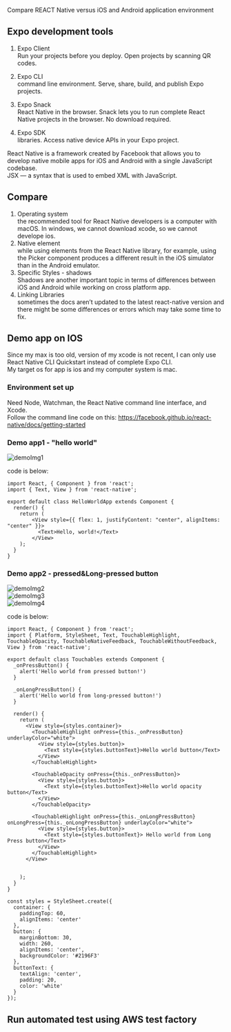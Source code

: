 Compare REACT Native versus iOS and Android application environment           

## Expo development tools        
1. Expo Client    
Run your projects before you deploy. Open projects by scanning QR codes.     

2. Expo CLI     
command line environment. Serve, share, build, and publish Expo projects.     

3. Expo Snack    
React Native in the browser. Snack lets you to run complete React Native projects in the browser. No download required.    

4. Expo SDK    
libraries. Access native device APIs in your Expo project.      


React Native is a framework created by Facebook that allows you to develop native mobile apps for iOS and Android with a single JavaScript codebase.    
JSX — a syntax that is used to embed XML with JavaScript.    

## Compare   
1. Operating system    
the recommended tool for React Native developers is a computer with macOS. In windows, we cannot download xcode, so we cannot develope ios.        
2. Native element    
while using elements from the React Native library, for example, using the Picker component produces a different result in the iOS simulator than in the Android emulator.     
3. Specific Styles - shadows    
Shadows are another important topic in terms of differences between iOS and Android while working on cross platform app.      
4. Linking Libraries    
sometimes the docs aren’t updated to the latest react-native version and there might be some differences or errors which may take some time to fix.    

## Demo app on IOS
Since my max is too old, version of my xcode is not recent, I can only use React Native CLI Quickstart instead of complete Expo CLI.    
My target os for app is ios and my computer system is mac.    

### Environment set up    
Need Node, Watchman, the React Native command line interface, and Xcode.     
Follow the command line code on this: https://facebook.github.io/react-native/docs/getting-started     

### Demo app1 - "hello world"     
![demoImg1](https://github.com/zhou-1/State-Of-Art-Researches/blob/master/ReactNativeIOSANDROID/DemoImg/1.jpg)

code is below:
```
import React, { Component } from 'react';
import { Text, View } from 'react-native';

export default class HelloWorldApp extends Component {
  render() {
    return (
        <View style={{ flex: 1, justifyContent: "center", alignItems: "center" }}>
          <Text>Hello, world!</Text>
        </View>
    );
  }
}
```

### Demo app2 - pressed&Long-pressed button    
![demoImg2](https://github.com/zhou-1/State-Of-Art-Researches/blob/master/ReactNativeIOSANDROID/DemoImg/2.jpg)   
![demoImg3](https://github.com/zhou-1/State-Of-Art-Researches/blob/master/ReactNativeIOSANDROID/DemoImg/3.jpg)   
![demoImg4](https://github.com/zhou-1/State-Of-Art-Researches/blob/master/ReactNativeIOSANDROID/DemoImg/4.jpg)   

code is below:
```
import React, { Component } from 'react';
import { Platform, StyleSheet, Text, TouchableHighlight, TouchableOpacity, TouchableNativeFeedback, TouchableWithoutFeedback, View } from 'react-native';

export default class Touchables extends Component {
  _onPressButton() {
    alert('Hello world from pressed button!')
  }

  _onLongPressButton() {
    alert('Hello world from long-pressed button!')
  }

  render() {
    return (
      <View style={styles.container}>
        <TouchableHighlight onPress={this._onPressButton} underlayColor="white">
          <View style={styles.button}>
            <Text style={styles.buttonText}>Hello world button</Text>
          </View>
        </TouchableHighlight>
        
        <TouchableOpacity onPress={this._onPressButton}>
          <View style={styles.button}>
            <Text style={styles.buttonText}>Hello world opacity button</Text>
          </View>
        </TouchableOpacity>
        
        <TouchableHighlight onPress={this._onLongPressButton} onLongPress={this._onLongPressButton} underlayColor="white">
          <View style={styles.button}>
            <Text style={styles.buttonText}> Hello world from Long Press button</Text>
          </View>
        </TouchableHighlight>
      </View>
      
      
    );
  }
}

const styles = StyleSheet.create({
  container: {
    paddingTop: 60,
    alignItems: 'center'
  },
  button: {
    marginBottom: 30,
    width: 260,
    alignItems: 'center',
    backgroundColor: '#2196F3'
  },
  buttonText: {
    textAlign: 'center',
    padding: 20,
    color: 'white'
  }
});

```


## Run automated test using AWS test factory    


